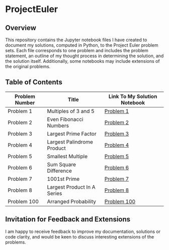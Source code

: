 # ProjectEuler

## Overview 

This repository contains the Jupyter notebook files I have created to document my solutions, computed in Python, to the Project Euler problem sets. Each file corresponds to one problem and includes the problem statement, an outline of my thought process in determining the solution, and the solution itself. Additionally, some notebooks may include extensions of the original problems.

## Table of Contents

| Problem Number | Title                          | Link To My Solution Notebook                  |
|----------------|--------------------------------|-----------------------------------------------|
| Problem 1      | Multiples of 3 and 5           | [Problem 1](ProjectEulerSolutions/Problem1.ipynb) |
| Problem 2      | Even Fibonacci Numbers         | [Problem 2](ProjectEulerSolutions/Problem2.ipynb) |
| Problem 3      | Largest Prime Factor           | [Problem 3](ProjectEulerSolutions/Problem3.ipynb) |
| Problem 4      | Largest Palindrome Product     | [Problem 4](ProjectEulerSolutions/Problem4.ipynb) |
| Problem 5      | Smallest Multiple              | [Problem 5](ProjectEulerSolutions/Problem5.ipynb) |
| Problem 6      | Sum Square Difference          | [Problem 6](ProjectEulerSolutions/Problem6.ipynb) |
| Problem 7      | 1001st Prime                   | [Problem 7](ProjectEulerSolutions/Problem7.ipynb) |
| Problem 8      | Largest Product In A Series    | [Problem 8](ProjectEulerSolutions/Problem8.ipynb) |
| Problem 100    | Arranged Probability           | [Problem 100](ProjectEulerSolutions/Problem100.ipynb) |

## Invitation for Feedback and Extensions

I am happy to receive feedback to improve my documentation, solutions or code clarity, and would be keen to discuss interesting extensions of the problems. 
